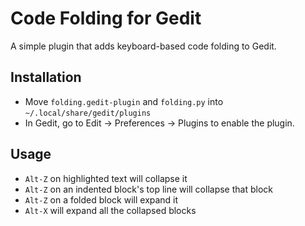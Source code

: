 Code Folding for Gedit
========================

A simple plugin that adds keyboard-based code folding to Gedit.

Installation
--------------

- Move `folding.gedit-plugin` and `folding.py` into `~/.local/share/gedit/plugins`
- In Gedit, go to Edit &rarr; Preferences &rarr; Plugins to enable the plugin.

Usage
--------

- `Alt-Z` on highlighted text will collapse it
- `Alt-Z` on an indented block's top line will collapse that block
- `Alt-Z` on a folded block will expand it 
- `Alt-X` will expand all the collapsed blocks

